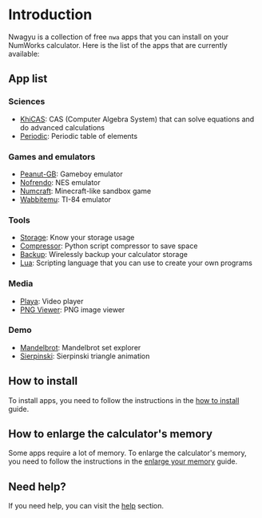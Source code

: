 # Introduction

Nwagyu is a collection of free `nwa` apps that you can install on your NumWorks
calculator. Here is the list of the apps that are currently available:

## App list

### Sciences

- [KhiCAS](./apps/khicas.md): CAS (Computer Algebra System) that can solve equations
  and do advanced calculations
- [Periodic](./apps/periodic.md): Periodic table of elements

### Games and emulators

- [Peanut-GB](./apps/peanut-gb.md): Gameboy emulator
- [Nofrendo](./apps/nofrendo.md): NES emulator
- [Numcraft](./apps/numcraft.md): Minecraft-like sandbox game
- [Wabbitemu](./apps/wabbitemu.md): TI-84 emulator

### Tools

- [Storage](./apps/storage.md): Know your storage usage
- [Compressor](./apps/compressor.md): Python script compressor to save space
- [Backup](./apps/backup.md): Wirelessly backup your calculator storage
- [Lua](./apps/lua.md): Scripting language that you can use to create your own
  programs

### Media

- [Playa](./apps/playa.md): Video player
- [PNG Viewer](./apps/pngviewer.md): PNG image viewer

### Demo

- [Mandelbrot](./apps/mandelbrot.md): Mandelbrot set explorer
- [Sierpinski](./apps/sierpinski.md): Sierpinski triangle animation

## How to install

To install apps, you need to follow the instructions in the
[how to install](./help/how-to-install.md) guide.

## How to enlarge the calculator's memory

Some apps require a lot of memory. To enlarge the calculator's memory, you need
to follow the instructions in the
[enlarge your memory](./help/enlarge-your-memory.md) guide.

## Need help?

If you need help, you can visit the [help](./help/README.md) section.
